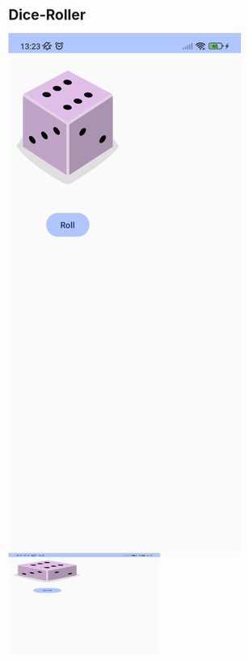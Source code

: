 # Dice-Roller
![Gambar Hasil](Screenshot_20240422_132335.png)
<img src="Screenshot_20240422_132335.png" width="300" height="200">
